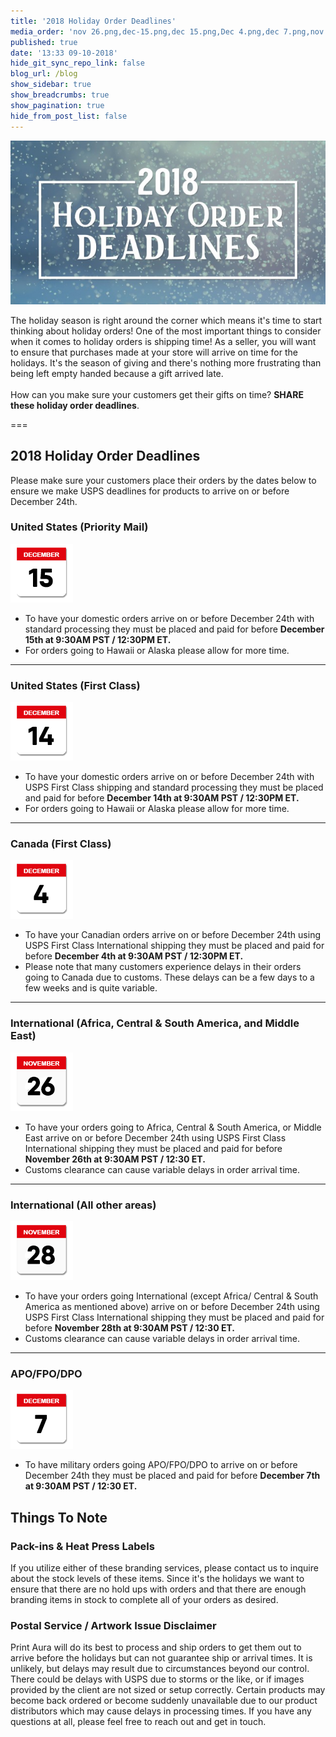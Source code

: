 ```yaml
---
title: '2018 Holiday Order Deadlines'
media_order: 'nov 26.png,dec-15.png,dec 15.png,Dec 4.png,dec 7.png,nov 28.png,2018 holiday order deadlines.jpg,2018 holiday order deadlines.jpg'
published: true
date: '13:33 09-10-2018'
hide_git_sync_repo_link: false
blog_url: /blog
show_sidebar: true
show_breadcrumbs: true
show_pagination: true
hide_from_post_list: false
---
```


![](2018%20holiday%20order%20deadlines.jpg)

The holiday season is right around the corner which means it's time to start thinking about holiday orders! One of the most important things to consider when it comes to holiday orders is shipping time! As a seller, you will want to ensure that purchases made at your store will arrive on time for the holidays. It's the season of giving and there's nothing more frustrating than being left empty handed because a gift arrived late.
<br><br>
How can you make sure your customers get their gifts on time? **SHARE these holiday order deadlines**.

===

## 2018 Holiday Order Deadlines

Please make sure your customers place their orders by the dates below to ensure we make USPS deadlines for products to arrive on or before December 24th.

### United States (Priority Mail)
![](dec-15.png)<br>
* To have your domestic orders arrive on or before December 24th with standard processing they must be placed and paid for before **December 15th at 9:30AM PST / 12:30PM ET.** 
* For orders going to Hawaii or Alaska please allow for more time.

----------------------------------------------------------------

### United States (First Class)
![](dec%2015.png)<br>
* To have your domestic orders arrive on or before December 24th with USPS First Class shipping and standard processing they must be placed and paid for before **December 14th at 9:30AM PST / 12:30PM ET.**
* For orders going to Hawaii or Alaska please allow for more time.

----------------------------------------------------------------

### Canada (First Class)
![](Dec%204.png)<br>
* To have your Canadian orders arrive on or before December 24th using USPS First Class International shipping they must be placed and paid for before **December 4th at 9:30AM PST / 12:30PM ET.**
* Please note that many customers experience delays in their orders going to Canada due to customs. These delays can be a few days to a few weeks and is quite variable.

----------------------------------------------------------------

### International (Africa, Central & South America, and Middle East)
![](nov%2026.png)<br>
* To have your orders going to Africa, Central & South America, or Middle East arrive on or before December 24th using USPS First Class International shipping they must be placed and paid for before **November 26th at 9:30AM PST / 12:30 ET.**
* Customs clearance can cause variable delays in order arrival time.

----------------------------------------------------------------
 
### International (All other areas)
![](nov%2028.png)<br>
* To have your orders going International (except Africa/ Central & South America as mentioned above) arrive on or before December 24th using USPS First Class International shipping they must be placed and paid for before **November 28th at 9:30AM PST / 12:30 ET.**
* Customs clearance can cause variable delays in order arrival time.

----------------------------------------------------------------

### APO/FPO/DPO
![](dec%207.png)<br>
* To have military orders going APO/FPO/DPO to arrive on or before December 24th they must be placed and paid for before **December 7th at 9:30AM PST / 12:30 ET.** 
 
## Things To Note
### Pack-ins & Heat Press Labels
If you utilize either of these branding services, please contact us to inquire about the stock levels of these items. Since it's the holidays we want to ensure that there are no hold ups with orders and that there are enough branding items in stock to complete all of your orders as desired. 

### Postal Service / Artwork Issue Disclaimer
Print Aura will do its best to process and ship orders to get them out to arrive before the holidays but can not guarantee ship or arrival times. It is unlikely, but delays may result due to circumstances beyond our control. There could be delays with USPS due to storms or the like, or if images provided by the client are not sized or setup correctly. Certain products may become back ordered or become suddenly unavailable due to our product distributors which may cause delays in processing times. If you have any questions at all, please feel free to reach out and get in touch. 

